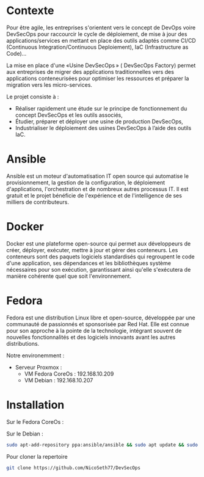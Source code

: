# Contexte

Pour être agile, les entreprises s'orientent vers le concept de DevOps voire DevSecOps pour raccourcir le cycle de déploiement, de mise à jour des applications/services en mettant en place des outils adaptés comme CI/CD (Continuous Integration/Continuous Deploiement), IaC (Infrastructure as Code)...  

La mise en place d'une «Usine DevSecOps » ( DevSecOps Factory) permet aux entreprises de migrer des applications traditionnelles vers des applications conteneurisées pour optimiser les ressources et préparer la migration vers les micro-services. 

Le projet consiste à :

- Réaliser rapidement une étude sur le principe de fonctionnement du concept DevSecOps et les outils associés, 
- Étudier, préparer et déployer une usine de production DevSecOps, 
- Industrialiser le déploiement des usines DevSecOps à l’aide des outils IaC. 

# Ansible

Ansible est un moteur d'automatisation IT open source qui automatise le provisionnement, la gestion de la configuration, le déploiement d'applications, l'orchestration et de nombreux autres processus IT. Il est gratuit et le projet bénéficie de l'expérience et de l'intelligence de ses milliers de contributeurs. 

# Docker 

Docker est une plateforme open-source qui permet aux développeurs de créer, déployer, exécuter, mettre à jour et gérer des conteneurs. Les conteneurs sont des paquets logiciels standardisés qui regroupent le code d'une application, ses dépendances et les bibliothèques système nécessaires pour son exécution, garantissant ainsi qu'elle s'exécutera de manière cohérente quel que soit l'environnement.

# Fedora 

Fedora est une distribution Linux libre et open-source, développée par une communauté de passionnés et sponsorisée par Red Hat. Elle est connue pour son approche à la pointe de la technologie, intégrant souvent de nouvelles fonctionnalités et des logiciels innovants avant les autres distributions.

Notre environemment :

- Serveur Proxmox :
    - VM Fedora CoreOs : 192.168.10.209
    - VM Debian : 192.168.10.207

# Installation

Sur le Fedora CoreOs :




Sur le Debian :

```bash
sudo apt-add-repository ppa:ansible/ansible && sudo apt update && sudo apt install ansible
```

Pour cloner la repertoire 

```bash
git clone https://github.com/NicoSeth77/DevSecOps
```



